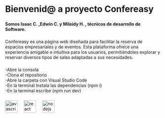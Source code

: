 <h1 align="left">Bienvenid@ a proyecto Confereasy</h1>

###

<p align="left"></p>

###

<h4 align="left">Somos Isaac C. ,Edwin C. y  Mileidy H. , técnicos de desarrollo de Software.</h4>

###

<p align="left">Confereasy es una página web diseñada para facilitar la reserva de espacios empresariales y de eventos. Esta plataforma ofrece una experiencia amigable e intuitiva para los usuarios, permitiéndoles explorar y reservar diversos tipos de salas adaptadas a sus necesidades.</p>

###

<p align="left">-Abre la consola <br>-Clona el repositorio<br>-Abre la carpeta con Visual Studio Code<br>-En la terminal Instala las dependencias (npm i)<br>-En la terminal escribe (npm run dev)</p>

###

<div align="left">
  <img src="https://cdn.jsdelivr.net/gh/devicons/devicon/icons/javascript/javascript-original.svg" height="40" alt="javascript logo"  />
  <img width="12" />
  <img src="https://cdn.jsdelivr.net/gh/devicons/devicon/icons/react/react-original.svg" height="40" alt="react logo"  />
  <img width="12" />
  <img src="https://cdn.jsdelivr.net/gh/devicons/devicon/icons/nodejs/nodejs-original.svg" height="40" alt="nodejs logo"  />
</div>

###
